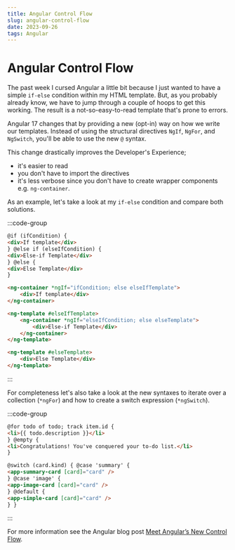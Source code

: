 ```yaml
---
title: Angular Control Flow
slug: angular-control-flow
date: 2023-09-26
tags: Angular
---
```


# Angular Control Flow

The past week I cursed Angular a little bit because I just wanted to have a simple `if-else` condition within my HTML template.
But, as you probably already know, we have to jump through a couple of hoops to get this working.
The result is a not-so-easy-to-read template that's prone to errors.

Angular 17 changes that by providing a new (opt-in) way on how we write our templates.
Instead of using the structural directives `NgIf`, `NgFor`, and `NgSwitch`, you'll be able to use the new `@` syntax.

This change drastically improves the Developer's Experience;

- it's easier to read
- you don't have to import the directives
- it's less verbose since you don't have to create wrapper components e.g. `ng-container`.

As an example, let's take a look at my `if-else` condition and compare both solutions.

:::code-group

```html [title=Control Flow]
@if (ifCondition) {
<div>If template</div>
} @else if (elseIfCondition) {
<div>Else-if Template</div>
} @else {
<div>Else Template</div>
}
```

```html [title=NgIf Directive]
<ng-container *ngIf="ifCondition; else elseIfTemplate">
	<div>If template</div>
</ng-container>

<ng-template #elseIfTemplate>
	<ng-container *ngIf="elseIfCondition; else elseTemplate">
		<div>Else-if Template</div>
	</ng-container>
</ng-template>

<ng-template #elseTemplate>
	<div>Else Template</div>
</ng-template>
```

:::

For completeness let's also take a look at the new syntaxes to iterate over a collection (`*ngFor`) and how to create a switch expression (`*ngSwitch`).

:::code-group

```html [title=For]
@for todo of todo; track item.id {
<li>{{ todo.description }}</li>
} @empty {
<li>Congratulations! You've conquered your to-do list.</li>
}
```

```html [title=Switch]
@switch (card.kind) { @case 'summary' {
<app-summary-card [card]="card" />
} @case 'image' {
<app-image-card [card]="card" />
} @default {
<app-simple-card [card]="card" />
} }
```

:::

For more information see the Angular blog post [Meet Angular’s New Control Flow](https://blog.angular.io/meet-angulars-new-control-flow-a02c6eee7843).
